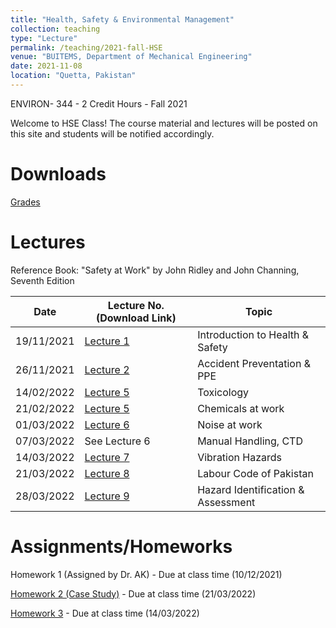 ```yaml
---
title: "Health, Safety & Environmental Management"
collection: teaching
type: "Lecture"
permalink: /teaching/2021-fall-HSE
venue: "BUITEMS, Department of Mechanical Engineering"
date: 2021-11-08
location: "Quetta, Pakistan"
---
```


ENVIRON- 344 - 2 Credit Hours - Fall 2021

<!---
Health, Safety & Environmental Management
======
-->

Welcome to HSE Class! 
The course material and lectures will be posted on this site and students will be notified accordingly. 

Downloads
======

[Grades](https://github.com/kashifliaqat/kashifliaqat.github.io/raw/master/files/fall_2021/Grading_HSE.pdf)

Lectures
======
Reference Book: "Safety at Work" by John Ridley and John Channing, Seventh Edition

| **Date**   | **Lecture No. (Download Link)**                                                                                      | **Topic**                            |
|------------|----------------------------------------------------------------------------------------------------------------------|--------------------------------------|
| 19/11/2021 | [Lecture 1](https://github.com/kashifliaqat/kashifliaqat.github.io/raw/master/files/fall_2021/Lecture_1_HSE.pdf)     | Introduction to Health & Safety      |
| 26/11/2021 | [Lecture 2](https://github.com/kashifliaqat/kashifliaqat.github.io/raw/master/files/fall_2021/Lecture_2_HSE.pdf)     | Accident Preventation & PPE          |
| 14/02/2022 | [Lecture 5](https://github.com/kashifliaqat/kashifliaqat.github.io/raw/master/files/fall_2021/Lecture_5_HSE.pdf)     | Toxicology          		   |
| 21/02/2022 | [Lecture 5](https://github.com/kashifliaqat/kashifliaqat.github.io/raw/master/files/fall_2021/Lecture_5_HSE.pdf)     | Chemicals at work         	   |
| 01/03/2022 | [Lecture 6](https://github.com/kashifliaqat/kashifliaqat.github.io/raw/master/files/fall_2021/Lecture_6_HSE.pdf)     | Noise at work        	   |
| 07/03/2022 | See Lecture 6    | Manual Handling, CTD        	   |
| 14/03/2022 | [Lecture 7](https://github.com/kashifliaqat/kashifliaqat.github.io/raw/master/files/fall_2021/Lecture_7_HSE.pdf)     | Vibration Hazards        	   |
| 21/03/2022 | [Lecture 8](https://github.com/kashifliaqat/kashifliaqat.github.io/raw/master/files/fall_2021/Lecture_8_HSE.pdf)     | Labour Code of Pakistan      	   |
| 28/03/2022 | [Lecture 9](https://github.com/kashifliaqat/kashifliaqat.github.io/raw/master/files/fall_2021/Lecture_9_HSE.pdf)     | Hazard Identification & Assessment      	   |


Assignments/Homeworks
======
Homework 1 (Assigned by Dr. AK) - Due at class time (10/12/2021)

[Homework 2 (Case Study)](https://github.com/kashifliaqat/kashifliaqat.github.io/raw/master/files/fall_2021/Homework_1_HSE.pdf) - Due at class time (21/03/2022)

[Homework 3](https://github.com/kashifliaqat/kashifliaqat.github.io/raw/master/files/fall_2021/Homework_3_HSE.pdf) - Due at class time (14/03/2022)